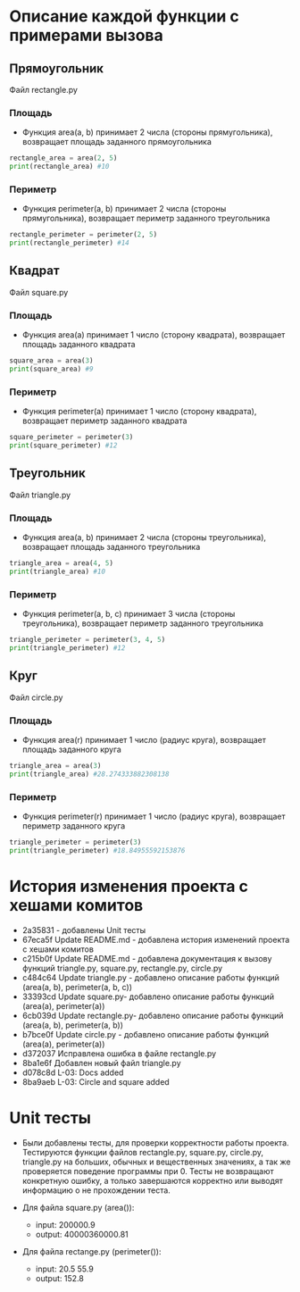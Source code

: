 # Описание каждой функции с примерами вызова
## Прямоугольник
Файл rectangle.py
### Площадь
- Функция area(a, b) принимает 2 числа (стороны прямугольника), возвращает площадь заданного прямоугольника
```py
rectangle_area = area(2, 5)
print(rectangle_area) #10
```

### Периметр
- Функция perimeter(a, b) принимает 2 числа (стороны прямугольника), возвращает периметр заданного треугольника
```py
rectangle_perimeter = perimeter(2, 5)
print(rectangle_perimeter) #14
```


## Квадрат
Файл square.py
### Площадь
- Функция area(a) принимает 1 число (сторону квадрата), возвращает площадь заданного квадрата
```py
square_area = area(3)
print(square_area) #9
```

### Периметр
- Функция perimeter(a) принимает 1 число (сторону квадрата), возвращает периметр заданного квадрата
```py
square_perimeter = perimeter(3)
print(square_perimeter) #12
```

## Треугольник
Файл triangle.py
### Площадь
- Функция area(a, b) принимает 2 числа (стороны треугольника), возвращает площадь заданного треугольника
```py
triangle_area = area(4, 5)
print(triangle_area) #10
```

### Периметр
- Функция perimeter(a, b, c) принимает 3 числа (стороны треугольника), возвращает периметр заданного треугольника
```py
triangle_perimeter = perimeter(3, 4, 5)
print(triangle_perimeter) #12
```

## Круг
Файл circle.py
### Площадь
- Функция area(r) принимает 1 число (радиус круга), возвращает площадь заданного круга
```py
triangle_area = area(3)
print(triangle_area) #28.274333882308138
```

### Периметр
- Функция perimeter(r) принимает 1 число (радиус круга), возвращает периметр заданного круга
```py
triangle_perimeter = perimeter(3)
print(triangle_perimeter) #18.84955592153876
```

# История изменения проекта с хешами комитов
- 2a35831 - добавлены Unit тесты
- 67eca5f Update README.md - добавлена история изменений проекта с хешами комитов
- c215b0f Update README.md - добавлена документация к вызову функций triangle.py, square.py, rectangle.py, circle.py
- c484c64 Update triangle.py - добавлено описание работы функций (area(a, b), perimeter(a, b, c))
- 33393cd Update square.py- добавлено описание работы функций (area(a), perimeter(a))
- 6cb039d Update rectangle.py- добавлено описание работы функций (area(a, b), perimeter(a, b))
- b7bce0f Update circle.py - добавлено описание работы функций (area(a), perimeter(a))
- d372037 Исправлена ошибка в файле rectangle.py
- 8ba1e6f Добавлен новый файл triangle.py
- d078c8d L-03: Docs added
- 8ba9aeb L-03: Circle and square added

# Unit тесты
- Были добавлены тесты, для проверки корректности работы проекта. Тестируются функции файлов rectangle.py, square.py, circle.py, triangle.py на больших, обычных и вещественных значениях, а так же проверяется поведение программы при 0. Тесты не возвращают конкретную ошибку, а только завершаются корректно или выводят информацию о не прохождении теста.

- Для файла square.py (area()):
    - input: 200000.9
    - output: 40000360000.81
  
- Для файла rectange.py (perimeter()):
    - input: 20.5 55.9
    - output: 152.8
